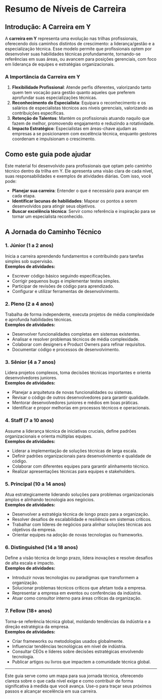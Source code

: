 # Resumo de Níveis de Carreira 

## Introdução: A Carreira em Y

A **carreira em Y** representa uma evolução nas trilhas profissionais, oferecendo dois caminhos distintos de crescimento: a liderança/gestão e a especialização técnica. Esse modelo permite que profissionais optem por desenvolver suas habilidades técnicas profundamente, tornando-se referências em suas áreas, ou avancem para posições gerenciais, com foco em liderança de equipes e estratégias organizacionais.

### **A Importância da Carreira em Y**
1. **Flexibilidade Profissional**: Atende perfis diferentes, valorizando tanto quem tem vocação para gestão quanto aqueles que preferem aprofundar suas especializações técnicas.
2. **Reconhecimento do Especialista**: Equipara o reconhecimento e os salários de especialistas técnicos aos níveis gerenciais, valorizando as contribuições específicas.
3. **Retenção de Talentos**: Mantém os profissionais atuando naquilo que fazem de melhor, promovendo engajamento e reduzindo a rotatividade.
4. **Impacto Estratégico**: Especialistas em áreas-chave ajudam as empresas a se posicionarem com excelência técnica, enquanto gestores coordenam e impulsionam o crescimento.

## Como este guia pode ajudar
Este material foi desenvolvido para profissionais que optam pelo caminho técnico dentro da trilha em Y. Ele apresenta uma visão clara de cada nível, suas responsabilidades e exemplos de atividades diárias. Com isso, você pode:
- **Planejar sua carreira**: Entender o que é necessário para avançar em cada etapa.
- **Identificar lacunas de habilidades**: Mapear os pontos a serem desenvolvidos para atingir seus objetivos.
- **Buscar excelência técnica**: Servir como referência e inspiração para se tornar um especialista reconhecido.

## A Jornada do Caminho Técnico

### **1. Júnior (1 a 2 anos)**
Inicia a carreira aprendendo fundamentos e contribuindo para tarefas simples sob supervisão.  
**Exemplos de atividades:**
- Escrever código básico seguindo especificações.  
- Corrigir pequenos bugs e implementar testes simples.  
- Participar de revisões de código para aprendizado.  
- Configurar e utilizar ferramentas de desenvolvimento.  

### **2. Pleno (2 a 4 anos)**
Trabalha de forma independente, executa projetos de média complexidade e aprofunda habilidades técnicas.  
**Exemplos de atividades:**
- Desenvolver funcionalidades completas em sistemas existentes.  
- Analisar e resolver problemas técnicos de média complexidade.  
- Colaborar com designers e Product Owners para refinar requisitos.  
- Documentar código e processos de desenvolvimento.  

### **3. Sênior (4 a 7 anos)**
Lidera projetos complexos, toma decisões técnicas importantes e orienta desenvolvedores juniores.  
**Exemplos de atividades:**
- Planejar a arquitetura de novas funcionalidades ou sistemas.  
- Revisar o código de outros desenvolvedores para garantir qualidade.  
- Mentorar desenvolvedores juniores e médios em boas práticas.  
- Identificar e propor melhorias em processos técnicos e operacionais.  

### **4. Staff (7 a 10 anos)**
Assume a liderança técnica de iniciativas cruciais, define padrões organizacionais e orienta múltiplas equipes.  
**Exemplos de atividades:**
- Liderar a implementação de soluções técnicas de larga escala.  
- Definir padrões organizacionais para desenvolvimento e qualidade de código.  
- Colaborar com diferentes equipes para garantir alinhamento técnico.  
- Realizar apresentações técnicas para equipes e stakeholders.  

### **5. Principal (10 a 14 anos)**
Atua estrategicamente liderando soluções para problemas organizacionais amplos e alinhando tecnologia aos negócios.  
**Exemplos de atividades:**
- Desenvolver a estratégia técnica de longo prazo para a organização.  
- Resolver desafios de escalabilidade e resiliência em sistemas críticos.  
- Trabalhar com líderes de negócios para alinhar soluções técnicas aos objetivos da empresa.  
- Orientar equipes na adoção de novas tecnologias ou frameworks.  

### **6. Distinguished (14 a 18 anos)**
Define a visão técnica de longo prazo, lidera inovações e resolve desafios de alta escala e impacto.  
**Exemplos de atividades:**
- Introduzir novas tecnologias ou paradigmas que transformem a organização.  
- Solucionar problemas técnicos críticos que afetam toda a empresa.  
- Representar a empresa em eventos ou conferências da indústria.  
- Atuar como consultor interno para áreas críticas da organização.  

### **7. Fellow (18+ anos)**
Torna-se referência técnica global, moldando tendências da indústria e a direção estratégica da empresa.  
**Exemplos de atividades:**
- Criar frameworks ou metodologias usados globalmente.  
- Influenciar tendências tecnológicas em nível de indústria.  
- Consultar CEOs e líderes sobre decisões estratégicas envolvendo tecnologia.  
- Publicar artigos ou livros que impactem a comunidade técnica global.  

---

Este guia serve como um mapa para sua jornada técnica, oferecendo clareza sobre o que cada nível exige e como contribuir de forma significativa à medida que você avança. Use-o para traçar seus próximos passos e alcançar excelência em sua carreira.
